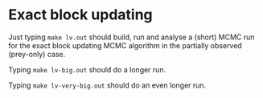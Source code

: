 # Exact block updating

Just typing `make lv.out` should build, run and analyse a (short) MCMC run for the exact block updating MCMC algorithm in the partially observed (prey-only) case.

Typing `make lv-big.out` should do a longer run.

Typing `make lv-very-big.out` should do an even longer run.

